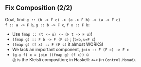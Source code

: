 Fix Composition (2/2)
--------------------------------------------

Goal, find: `◎ :: (b -> F c) -> (a -> F b) -> (a -> F c)`  
`f :: a -> F b`, `g :: b -> F c`, <span class="yellow">`f x :: F b`</span>:

- Use `fmap :: (t -> u) -> (F t -> F u)`!
- `(fmap g) :: F b -> F (F c)` ; (`t=b`, `u=F c`)
- `(fmap g) (f x) :: F (F c)` it almost WORKS!
- We lack an important component, `join :: F (F c) -> F c`
- `(g ◎ f) x = join ((fmap g) (f x))` ☺  
◎ is the Kleisli composition; in Haskell: `<=<` (in `Control.Monad`).

